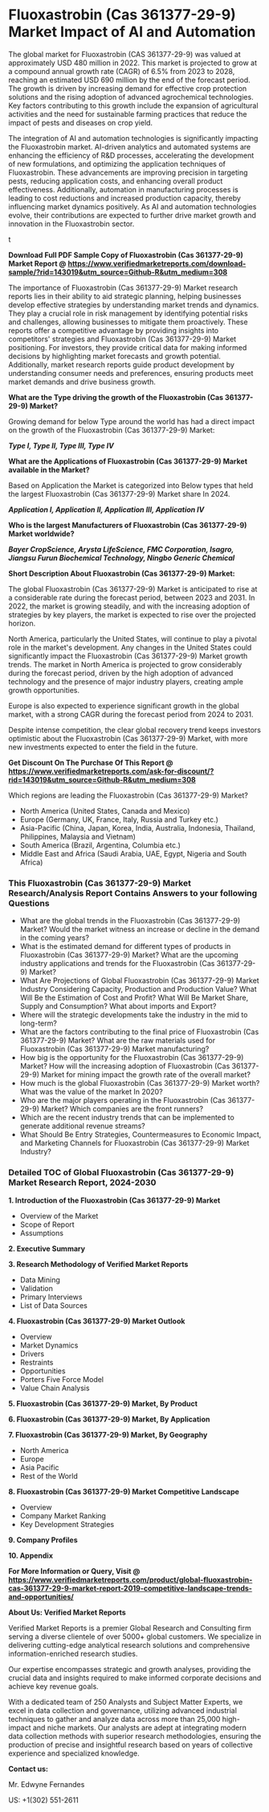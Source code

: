 <meta name="title" content="Global Fluoxastrobin (Cas 361377-29-9) Market Impact of AI and Automation"><meta name="description" content="The global market for Fluoxastrobin (CAS 361377-29-9) was valued at approximately USD 480 million in 2022. This market is projected to grow at a compound annual growth"><meta name="title" content="Fluoxastrobin (Cas 361377-29-9) Market Size, Share, Scope, Trends, Growth, Opportunities, Analysis, Forecast"><h1>Fluoxastrobin (Cas 361377-29-9) Market Impact of AI and Automation</h1><p>The global market for Fluoxastrobin (CAS 361377-29-9) was valued at approximately USD 480 million in 2022. This market is projected to grow at a compound annual growth rate (CAGR) of 6.5% from 2023 to 2028, reaching an estimated USD 690 million by the end of the forecast period. The growth is driven by increasing demand for effective crop protection solutions and the rising adoption of advanced agrochemical technologies. Key factors contributing to this growth include the expansion of agricultural activities and the need for sustainable farming practices that reduce the impact of pests and diseases on crop yield.</p><p>The integration of AI and automation technologies is significantly impacting the Fluoxastrobin market. AI-driven analytics and automated systems are enhancing the efficiency of R&D processes, accelerating the development of new formulations, and optimizing the application techniques of Fluoxastrobin. These advancements are improving precision in targeting pests, reducing application costs, and enhancing overall product effectiveness. Additionally, automation in manufacturing processes is leading to cost reductions and increased production capacity, thereby influencing market dynamics positively. As AI and automation technologies evolve, their contributions are expected to further drive market growth and innovation in the Fluoxastrobin sector.</p>t</p><p id="" class=""><strong>Download Full PDF Sample Copy of Fluoxastrobin (Cas 361377-29-9) Market Report @ <a href="https://www.verifiedmarketreports.com/download-sample/?rid=143019&utm_source=Github-R&utm_medium=308" target="_blank">https://www.verifiedmarketreports.com/download-sample/?rid=143019&utm_source=Github-R&utm_medium=308</a></strong></p><p>The importance of&nbsp;Fluoxastrobin (Cas 361377-29-9) Market research reports lies in their ability to aid strategic planning, helping businesses develop effective strategies by understanding market trends and dynamics. They play a crucial role in risk management by identifying potential risks and challenges, allowing businesses to mitigate them proactively. These reports offer a competitive advantage by providing insights into competitors' strategies and Fluoxastrobin (Cas 361377-29-9) Market positioning. For investors, they provide critical data for making informed decisions by highlighting market forecasts and growth potential. Additionally, market research reports guide product development by understanding consumer needs and preferences, ensuring products meet market demands and drive business growth.</p><p><strong>What are the&nbsp;Type driving the growth of the Fluoxastrobin (Cas 361377-29-9) Market?</strong></p><p id="" class="">Growing demand for below Type around the world has had a direct impact on the growth of the Fluoxastrobin (Cas 361377-29-9) Market:</p><em><strong>Type I, Type II, Type III, Type IV</strong></em></p><strong>What are the&nbsp;Applications&nbsp;of Fluoxastrobin (Cas 361377-29-9) Market available in the Market?</strong></p><p id="" class="">Based on Application the Market is categorized into Below types that held the largest Fluoxastrobin (Cas 361377-29-9) Market share In 2024.</p><em><strong>Application I, Application II, Application III, Application IV</strong></em></p><strong>Who is the largest Manufacturers of Fluoxastrobin (Cas 361377-29-9) Market worldwide?</strong></p><p><em><strong>Bayer CropScience, Arysta LifeScience, FMC Corporation, Isagro, Jiangsu Furun Biochemical Technology, Ningbo Generic Chemical</strong></em></p><p id="" class=""><strong>Short Description About Fluoxastrobin (Cas 361377-29-9) Market:</strong></p><p>The global Fluoxastrobin (Cas 361377-29-9) Market is anticipated to rise at a considerable rate during the forecast period, between 2023 and 2031. In 2022, the market is growing steadily, and with the increasing adoption of strategies by key players, the market is expected to rise over the projected horizon.</p><p>North America, particularly the United States, will continue to play a pivotal role in the market's development. Any changes in the United States could significantly impact the Fluoxastrobin (Cas 361377-29-9) Market growth trends. The market in North America is projected to grow considerably during the forecast period, driven by the high adoption of advanced technology and the presence of major industry players, creating ample growth opportunities.</p><p>Europe is also expected to experience significant growth in the global market, with a strong CAGR during the forecast period from 2024 to 2031.</p><p>Despite intense competition, the clear global recovery trend keeps investors optimistic about the Fluoxastrobin (Cas 361377-29-9) Market, with more new investments expected to enter the field in the future.</p><p id="" class=""><strong>Get Discount On The Purchase Of This Report @ <a href="https://www.verifiedmarketreports.com/ask-for-discount/?rid=143019&utm_source=Github-R&utm_medium=308" target="_blank">https://www.verifiedmarketreports.com/ask-for-discount/?rid=143019&utm_source=Github-R&utm_medium=308</a></strong></p>Which regions are leading the Fluoxastrobin (Cas 361377-29-9) Market?</p><ul><li>North America (United States, Canada and Mexico)</li><li>Europe (Germany, UK, France, Italy, Russia and Turkey etc.)</li><li>Asia-Pacific (China, Japan, Korea, India, Australia, Indonesia, Thailand, Philippines, Malaysia and Vietnam)</li><li>South America (Brazil, Argentina, Columbia etc.)</li><li>Middle East and Africa (Saudi Arabia, UAE, Egypt, Nigeria and South Africa)</li></ul><h3 id="" class="">This Fluoxastrobin (Cas 361377-29-9) Market Research/Analysis Report Contains Answers to your following Questions</h3><ul><li>What are the global trends in the Fluoxastrobin (Cas 361377-29-9) Market? Would the market witness an increase or decline in the demand in the coming years?</li><li>What is the estimated demand for different types of products in Fluoxastrobin (Cas 361377-29-9) Market? What are the upcoming industry applications and trends for the Fluoxastrobin (Cas 361377-29-9) Market?</li><li>What Are Projections of Global Fluoxastrobin (Cas 361377-29-9) Market Industry Considering Capacity, Production and Production Value? What Will Be the Estimation of Cost and Profit? What Will Be Market Share, Supply and Consumption? What about imports and Export?</li><li>Where will the strategic developments take the industry in the mid to long-term?</li><li>What are the factors contributing to the final price of Fluoxastrobin (Cas 361377-29-9) Market? What are the raw materials used for Fluoxastrobin (Cas 361377-29-9) Market manufacturing?</li><li>How big is the opportunity for the Fluoxastrobin (Cas 361377-29-9) Market? How will the increasing adoption of Fluoxastrobin (Cas 361377-29-9) Market for mining impact the growth rate of the overall market?</li><li>How much is the global Fluoxastrobin (Cas 361377-29-9) Market worth? What was the value of the market In 2020?</li><li>Who are the major players operating in the Fluoxastrobin (Cas 361377-29-9) Market? Which companies are the front runners?</li><li>Which are the recent industry trends that can be implemented to generate additional revenue streams?</li><li>What Should Be Entry Strategies, Countermeasures to Economic Impact, and Marketing Channels for Fluoxastrobin (Cas 361377-29-9) Market Industry?</li></ul><h3 id="" class="">Detailed TOC of Global Fluoxastrobin (Cas 361377-29-9) Market Research Report, 2024-2030</h3><p id="" class=""><strong>1. Introduction of the Fluoxastrobin (Cas 361377-29-9) Market</strong></p><ul><li>Overview of the Market</li><li>Scope of Report</li><li>Assumptions</li></ul><p id="" class=""><strong>2. Executive Summary</strong></p><p id="" class=""><strong>3. Research Methodology of Verified Market Reports</strong></p><ul><li>Data Mining</li><li>Validation</li><li>Primary Interviews</li><li>List of Data Sources</li></ul><p id="" class=""><strong>4. Fluoxastrobin (Cas 361377-29-9) Market Outlook</strong></p><ul><li>Overview</li><li>Market Dynamics</li><li>Drivers</li><li>Restraints</li><li>Opportunities</li><li>Porters Five Force Model</li><li>Value Chain Analysis</li></ul><p id="" class=""><strong>5. Fluoxastrobin (Cas 361377-29-9) Market, By Product</strong></p><p id="" class=""><strong>6. Fluoxastrobin (Cas 361377-29-9) Market, By Application</strong></p><p id="" class=""><strong>7. Fluoxastrobin (Cas 361377-29-9) Market, By Geography</strong></p><ul><li>North America</li><li>Europe</li><li>Asia Pacific</li><li>Rest of the World</li></ul><p id="" class=""><strong>8. Fluoxastrobin (Cas 361377-29-9) Market Competitive Landscape</strong></p><ul><li>Overview</li><li>Company Market Ranking</li><li>Key Development Strategies</li></ul><p id="" class=""><strong>9. Company Profiles</strong></p><p id="" class=""><strong>10. Appendix</strong></p><p id="" class=""><strong>For More Information or Query, Visit @ <a href="https://www.verifiedmarketreports.com/product/global-fluoxastrobin-cas-361377-29-9-market-report-2019-competitive-landscape-trends-and-opportunities/" target="_blank">https://www.verifiedmarketreports.com/product/global-fluoxastrobin-cas-361377-29-9-market-report-2019-competitive-landscape-trends-and-opportunities/</a></strong></p><p id="" class=""><strong>About Us: Verified Market Reports</strong></p><p id="" class="">Verified Market Reports is a premier Global Research and Consulting firm serving a diverse clientele of over 5000+ global customers. We specialize in delivering cutting-edge analytical research solutions and comprehensive information-enriched research studies.</p><p id="" class="">Our expertise encompasses strategic and growth analyses, providing the crucial data and insights required to make informed corporate decisions and achieve key revenue goals.</p><p id="" class="">With a dedicated team of 250 Analysts and Subject Matter Experts, we excel in data collection and governance, utilizing advanced industrial techniques to gather and analyze data across more than 25,000 high-impact and niche markets. Our analysts are adept at integrating modern data collection methods with superior research methodologies, ensuring the production of precise and insightful research based on years of collective experience and specialized knowledge.</p><p id="" class=""><strong>Contact us:</strong></p><p id="" class="">Mr. Edwyne Fernandes</p><p id="" class="">US: +1(302) 551-2611</p>